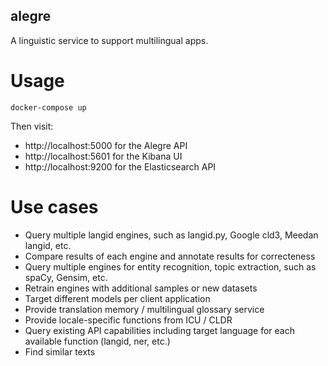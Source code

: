 alegre
------

A linguistic service to support multilingual apps.

# Usage
```
docker-compose up
```

Then visit:
- http://localhost:5000 for the Alegre API
- http://localhost:5601 for the Kibana UI
- http://localhost:9200 for the Elasticsearch API

# Use cases
- Query multiple langid engines, such as langid.py, Google cld3, Meedan langid, etc.
- Compare results of each engine and annotate results for correcteness
- Query multiple engines for entity recognition, topic extraction, such as spaCy, Gensim, etc.
- Retrain engines with additional samples or new datasets
- Target different models per client application
- Provide translation memory / multilingual glossary service
- Provide locale-specific functions from ICU / CLDR
- Query existing API capabilities including target language for each available function (langid, ner, etc.)
- Find similar texts
